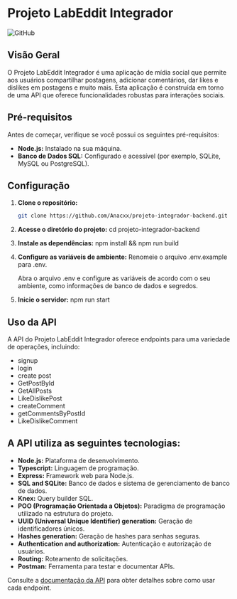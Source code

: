 
# Projeto LabEddit Integrador

![GitHub](https://github.com/Anacxx/projeto-integrador-backend.git)

## Visão Geral

O Projeto LabEddit Integrador é uma aplicação de mídia social que permite aos usuários compartilhar postagens, adicionar comentários, dar likes e dislikes em postagens e muito mais. Esta aplicação é construída em torno de uma API que oferece funcionalidades robustas para interações sociais.

## Pré-requisitos

Antes de começar, verifique se você possui os seguintes pré-requisitos:

- **Node.js:** Instalado na sua máquina.
- **Banco de Dados SQL:** Configurado e acessível (por exemplo, SQLite, MySQL ou PostgreSQL).

## Configuração

1. **Clone o repositório:**
   ```bash
   git clone https://github.com/Anacxx/projeto-integrador-backend.git

2. **Acesse o diretório do projeto:**
    cd projeto-integrador-backend

3. **Instale as dependências:**
    npm install && npm run build

4. **Configure as variáveis de ambiente:**
    Renomeie o arquivo .env.example para .env.

    Abra o arquivo .env e configure as variáveis de acordo com o seu ambiente, como informações de banco de dados e segredos.

5. **Inicie o servidor:**
    npm run start   

## Uso da API

A API do Projeto LabEddit Integrador oferece endpoints para uma variedade de operações, incluindo:

  * signup
  * login
  * create post
  * GetPostById
  * GetAllPosts
  * LikeDislikePost
  * createComment
  * getCommentsByPostId
  * LikeDislikeComment

## A API utiliza as seguintes tecnologias:

- **Node.js:** Plataforma de desenvolvimento.
- **Typescript:** Linguagem de programação.
- **Express:** Framework web para Node.js.
- **SQL and SQLite:** Banco de dados e sistema de gerenciamento de banco de dados.
- **Knex:** Query builder SQL.
- **POO (Programação Orientada a Objetos):** Paradigma de programação utilizado na estrutura do projeto.
- **UUID (Universal Unique Identifier) generation:** Geração de identificadores únicos.
- **Hashes generation:** Geração de hashes para senhas seguras.
- **Authentication and authorization:** Autenticação e autorização de usuários.
- **Routing:** Roteamento de solicitações.
- **Postman:** Ferramenta para testar e documentar APIs.

Consulte a [documentação da API](https://documenter.getpostman.com/view/27709298/2s9YC8uVzf) para obter detalhes sobre como usar cada endpoint.


